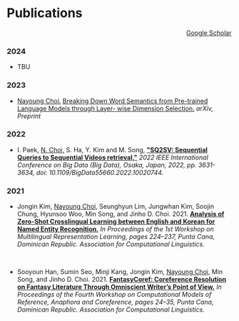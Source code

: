 ---
---

# Publications
<div style="text-align: right"> <a href="https://scholar.google.com/citations?user=0JoEIaEAAAAJ" target="_blank">Google Scholar</a> </div>

### 2024
- TBU

### 2023
- <U>Nayoung Choi.</U> [Breaking Down Word Semantics from Pre-trained Language Models through Layer-
wise Dimension Selection.](https://arxiv.org/pdf/2310.05115.pdf) *arXiv, Preprint*

### 2022
- I. Paek, <U>N. Choi,</U> S. Ha, Y. Kim and M. Song, **["SQ2SV: Sequential Queries to Sequential Videos retrieval,"](https://ieeexplore.ieee.org/document/10020744)** *2022 IEEE International Conference on Big Data (Big Data), Osaka, Japan, 2022, pp. 3631-3634, doi: 10.1109/BigData55660.2022.10020744.*

### 2021
- Jongin Kim, <U>Nayoung Choi,</U> Seunghyun Lim, Jungwhan Kim, Soojin Chung, Hyunsoo Woo, Min Song, and Jinho D. Choi. 2021. **[Analysis of Zero-Shot Crosslingual Learning between English and Korean for Named Entity Recognition.](https://aclanthology.org/2021.mrl-1.19.pdf)** *In Proceedings of the 1st Workshop on Multilingual Representation Learning, pages 224–237, Punta Cana, Dominican Republic. Association for Computational Linguistics.*

<br>

- Sooyoun Han, Sumin Seo, Minji Kang, Jongin Kim, <U>Nayoung Choi,</U> Min Song, and Jinho D. Choi. 2021. **[FantasyCoref: Coreference Resolution on Fantasy Literature Through Omniscient Writer’s Point of View.](https://aclanthology.org/2021.crac-1.3.pdf)** *In Proceedings of the Fourth Workshop on Computational Models of Reference, Anaphora and Coreference, pages 24–35, Punta Cana, Dominican Republic. Association for Computational Linguistics.*
